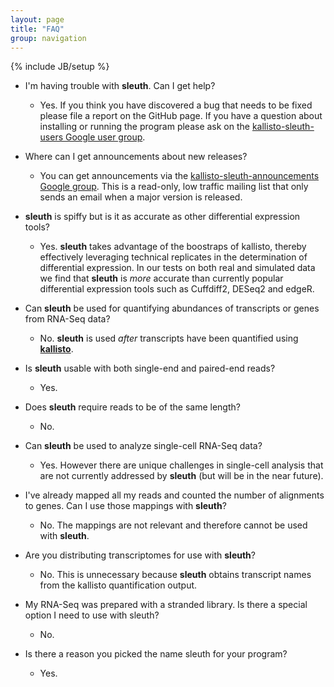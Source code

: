 ```yaml
---
layout: page
title: "FAQ"
group: navigation
---
```


{% include JB/setup %}

- I'm having trouble with __sleuth__. Can I get help?
  - Yes. If you think you have discovered a bug that needs to be fixed please
    file a report on the GitHub page. If you have a question about installing
    or running the program please ask on the [kallisto-sleuth-users Google user
    group](https://groups.google.com/forum/#!forum/sleuth-sleuth-users).

- Where can I get announcements about new releases?
  - You can get announcements via the [kallisto-sleuth-announcements Google
    group](https://groups.google.com/forum/#!forum/sleuth-sleuth-announcements).
    This is a read-only, low traffic mailing list that only sends an email when
    a major version is released.

- __sleuth__ is spiffy but is it as accurate as other differential expression tools?
  - Yes. __sleuth__ takes advantage of the boostraps of kallisto, thereby effectively leveraging technical replicates in the determination of differential expression. In our tests on both real and simulated data we find that __sleuth__ is _more_ accurate than currently popular differential expression tools such as Cuffdiff2, DESeq2 and edgeR.

- Can __sleuth__  be used for quantifying abundances of transcripts or genes from RNA-Seq data?
  - No. __sleuth__ is used _after_ transcripts have been quantified using [__kallisto__](http://pachterlab.github.io/kallisto/).

- Is __sleuth__ usable with both single-end and paired-end reads?
  - Yes.

- Does __sleuth__ require reads to be of the same length?
  - No.

- Can __sleuth__ be used to analyze single-cell RNA-Seq data?
  - Yes. However there are unique challenges in single-cell analysis that are not currently addressed by __sleuth__ (but will be in the near future).

- I've already mapped all my reads and counted the number of alignments to genes. Can I use those mappings with __sleuth__?
  - No. The mappings are not relevant and therefore cannot be used with __sleuth__.


- Are you distributing transcriptomes for use with __sleuth__?
  - No. This is unnecessary because __sleuth__ obtains transcript names from the kallisto quantification output. 

- My RNA-Seq was prepared with a stranded library. Is there a special option I need to use with sleuth?
  - No.

- Is there a reason you picked the name sleuth for your program?
  - Yes.
